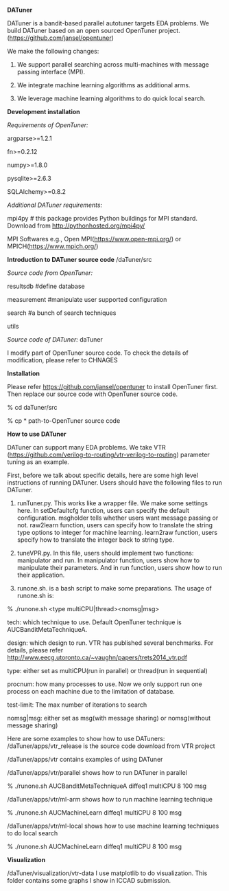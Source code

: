 **DATuner**

DATuner is a bandit-based parallel autotuner targets EDA problems. We build DATuner based on an open sourced OpenTuner project.(https://github.com/jansel/opentuner)

We make the following changes:

1. We support parallel searching across multi-machines with message passing interface (MPI).

2. We integrate machine learning algorithms as additional arms.

3. We leverage machine learning algorithms to do quick local search.

**Development installation**


*Requirements of OpenTuner:* 

argparse>=1.2.1

fn>=0.2.12

numpy>=1.8.0

pysqlite>=2.6.3

SQLAlchemy>=0.8.2

*Additional DATuner requirements:*

mpi4py # this package provides Python buildings for MPI standard. Download from http://pythonhosted.org/mpi4py/

MPI Softwares e.g., Open MPI(https://www.open-mpi.org/) or MPICH(https://www.mpich.org/)

**Introduction to DATuner source code**
/daTuner/src

*Source code from OpenTuner:*

resultsdb #define database

measurement #manipulate user supported configuration

search #a bunch of search techniques 

utils 

*Source code of DATuner:*
daTuner

I modify part of OpenTuner source code. To check the details of modification, please refer to CHNAGES


**Installation**

Please refer https://github.com/jansel/opentuner to install OpenTuner first. Then replace our source code with OpenTuner source code. 

% cd daTuner/src

% cp * path-to-OpenTuner source code

**How to use DATuner**

DATuner can support many EDA problems. We take VTR (https://github.com/verilog-to-routing/vtr-verilog-to-routing) parameter tuning as an example. 

First, before we talk about specific details, here are some high level instructions of running DATuner. Users should have the following files to run DATuner.

1. runTuner.py. This works like a wrapper file. We make some settings here. 
In setDefaultcfg function, users can specify the default configuration.
msgholder tells whether users want message passing or not.
raw2learn function, users can specify how to translate the string type options to integer for machine learning.
learn2raw function, users specify how to translate the integer back to string type. 

2. tuneVPR.py. In this file, users should implement two functions: manipulator and run. In manipulator function, users show how to manipulate their parameters. And in run function, users show how to run their application.

3. runone.sh. is a bash script to make some preparations. The usage of runone.sh is:

% ./runone.sh <tech><design><type multiCPU|thread><procnum><test-limit><nomsg|msg>

tech: which technique to use. Default OpenTuner technique is AUCBanditMetaTechniqueA.

design: which design to run. VTR has published several benchmarks. For details, please refer http://www.eecg.utoronto.ca/~vaughn/papers/trets2014_vtr.pdf

type: either set as multiCPU(run in parallel) or thread(run in sequential)

procnum: how many processes to use. Now we only support run one process on each machine due to the limitation of database.

test-limit: The max number of iterations to search

nomsg|msg: either set as msg(with message sharing) or nomsg(without message sharing)

Here are some examples to show how to use DATuners:
/daTuner/apps/vtr_release is the source code download from VTR project

/daTuner/apps/vtr contains examples of using DATuner

/daTuner/apps/vtr/parallel shows how to run DATuner in parallel

% ./runone.sh AUCBanditMetaTechniqueA diffeq1 multiCPU 8 100 msg

/daTuner/apps/vtr/ml-arm shows how to run machine learning technique

% ./runone.sh AUCMachineLearn diffeq1 multiCPU 8 100 msg

/daTuner/apps/vtr/ml-local shows how to use machine learning techniques to do local search

% ./runone.sh AUCMachineLearn diffeq1 multiCPU 8 100 msg

 
**Visualization**

/daTuner/visualization/vtr-data I use matplotlib to do visualization.
This folder contains some graphs I show in ICCAD submission.